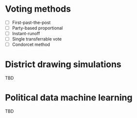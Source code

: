 # Voting methods
- [ ] First-past-the-post
- [ ] Party-based proportional
- [ ] Instant-runoff
- [ ] Single transferrable vote
- [ ] Condorcet method

# District drawing simulations
TBD

# Political data machine learning
TBD